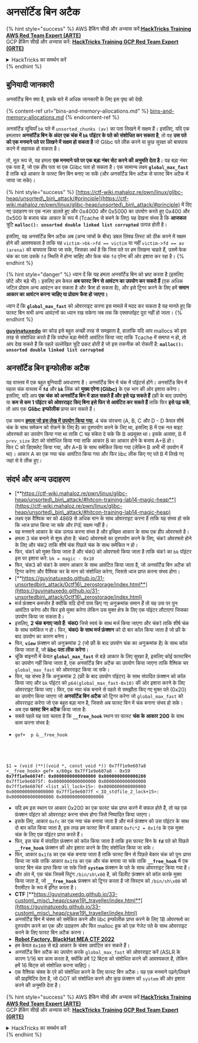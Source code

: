 # अनसॉर्टेड बिन अटैक

{% hint style="success" %}
AWS हैकिंग सीखें और अभ्यास करें:<img src="/.gitbook/assets/arte.png" alt="" data-size="line">[**HackTricks Training AWS Red Team Expert (ARTE)**](https://training.hacktricks.xyz/courses/arte)<img src="/.gitbook/assets/arte.png" alt="" data-size="line">\
GCP हैकिंग सीखें और अभ्यास करें: <img src="/.gitbook/assets/grte.png" alt="" data-size="line">[**HackTricks Training GCP Red Team Expert (GRTE)**<img src="/.gitbook/assets/grte.png" alt="" data-size="line">](https://training.hacktricks.xyz/courses/grte)

<details>

<summary>HackTricks का समर्थन करें</summary>

* [**सदस्यता योजनाएँ**](https://github.com/sponsors/carlospolop) देखें!
* **हमारे साथ जुड़ें** 💬 [**Discord समूह**](https://discord.gg/hRep4RUj7f) या [**टेलीग्राम समूह**](https://t.me/peass) या **हमें** **Twitter** 🐦 [**@hacktricks\_live**](https://twitter.com/hacktricks\_live)** पर फॉलो करें।**
* **हैकिंग ट्रिक्स साझा करें** [**HackTricks**](https://github.com/carlospolop/hacktricks) और [**HackTricks Cloud**](https://github.com/carlospolop/hacktricks-cloud) गिटहब रिपोजिटरी में PR सबमिट करके।

</details>
{% endhint %}

## बुनियादी जानकारी

अनसॉर्टेड बिन क्या है, इसके बारे में अधिक जानकारी के लिए इस पृष्ठ को देखें:

{% content-ref url="bins-and-memory-allocations.md" %}
[bins-and-memory-allocations.md](bins-and-memory-allocations.md)
{% endcontent-ref %}

अनसॉर्टेड सूचियाँ `bk` पते में `unsorted_chunks (av)` का पता लिखने में सक्षम हैं। इसलिए, यदि एक हमलावर **अनसॉर्टेड बिन के अंदर एक चंक में `bk` पॉइंटर के पते को संशोधित कर सकता है**, तो वह **उस पते को एक मनमाने पते पर लिखने में सक्षम हो सकता है** जो Glibc पते लीक करने या कुछ सुरक्षा को बायपास करने में सहायक हो सकता है।

तो, मूल रूप से, यह हमला **एक मनमाने पते पर एक बड़ा नंबर सेट करने की अनुमति देता है**। यह बड़ा नंबर एक पता है, जो एक हीप पता या एक Glibc पता हो सकता है। एक सामान्य लक्ष्य **`global_max_fast`** है ताकि बड़े आकार के फास्ट बिन बिन बनाए जा सकें (और अनसॉर्टेड बिन अटैक से फास्ट बिन अटैक में जाया जा सके)।

{% hint style="success" %}
[https://ctf-wiki.mahaloz.re/pwn/linux/glibc-heap/unsorted\_bin\_attack/#principle](https://ctf-wiki.mahaloz.re/pwn/linux/glibc-heap/unsorted\_bin\_attack/#principle) में दिए गए उदाहरण पर एक नज़र डालते हुए और 0x4000 और 0x5000 का उपयोग करते हुए 0x400 और 0x500 के बजाय चंक आकार के रूप में (Tcache से बचने के लिए) यह देखना संभव है कि **आजकल** त्रुटि **`malloc(): unsorted double linked list corrupted`** उत्पन्न होती है।

इसलिए, यह अनसॉर्टेड बिन अटैक अब (अन्य जांचों के बीच) डबल लिंक्ड लिस्ट को ठीक करने में सक्षम होने की आवश्यकता है ताकि यह `victim->bk->fd == victim` या नहीं `victim->fd == av (arena)` को बायपास किया जा सके, जिसका अर्थ है कि जिस पते पर हम लिखना चाहते हैं, उसमें फेक चंक का पता उसके `fd` स्थिति में होना चाहिए और फेक चंक `fd` एरेना की ओर इशारा कर रहा है।
{% endhint %}

{% hint style="danger" %}
ध्यान दें कि यह हमला अनसॉर्टेड बिन को भ्रष्ट करता है (इसलिए छोटे और बड़े भी)। इसलिए हम केवल **अब फास्ट बिन से आवंटन का उपयोग कर सकते हैं** (एक अधिक जटिल प्रोग्राम अन्य आवंटन कर सकता है और क्रैश हो सकता है), और इसे ट्रिगर करने के लिए हमें **समान आकार का आवंटन करना चाहिए या प्रोग्राम क्रैश हो जाएगा।**

ध्यान दें कि **`global_max_fast`** को ओवरराइट करना इस मामले में मदद कर सकता है यह मानते हुए कि फास्ट बिन सभी अन्य आवंटनों का ध्यान रख सकेगा जब तक कि एक्सप्लॉइट पूरा नहीं हो जाता।
{% endhint %}

[**guyinatuxedo**](https://guyinatuxedo.github.io/31-unsortedbin\_attack/unsorted\_explanation/index.html) का कोड इसे बहुत अच्छी तरह से समझाता है, हालांकि यदि आप mallocs को इस तरह से संशोधित करते हैं कि पर्याप्त बड़ा मेमोरी आवंटित किया जाए ताकि Tcache में समाप्त न हो, तो आप देख सकते हैं कि पहले उल्लेखित त्रुटि प्रकट होती है जो इस तकनीक को रोकती है: **`malloc(): unsorted double linked list corrupted`**

## अनसॉर्टेड बिन इन्फोलीक अटैक

यह वास्तव में एक बहुत बुनियादी अवधारणा है। अनसॉर्टेड बिन में चंक में पॉइंटर्स होंगे। अनसॉर्टेड बिन में पहला चंक वास्तव में **`fd`** और **`bk`** लिंक को **मुख्य एरेना (Glibc)** के एक भाग की ओर इशारा करेगा।\
इसलिए, यदि आप **एक चंक को अनसॉर्टेड बिन में डाल सकते हैं और इसे पढ़ सकते हैं** (फ्री के बाद उपयोग) या **कम से कम 1 पॉइंटर को ओवरराइट किए बिना इसे फिर से आवंटित कर सकते हैं** ताकि फिर **इसे पढ़ सकें**, तो आप एक **Glibc इन्फोलीक** प्राप्त कर सकते हैं।

एक समान [**हमला जो इस लेख में उपयोग किया गया**](https://guyinatuxedo.github.io/33-custom\_misc\_heap/csaw18\_alienVSsamurai/index.html), 4 चंक संरचना (A, B, C और D - D केवल शीर्ष चंक के साथ समेकन को रोकने के लिए है) का दुरुपयोग करने के लिए था, इसलिए B में एक नल बाइट ओवरफ्लो का उपयोग किया गया था ताकि C यह संकेत दे सके कि B अप्रयुक्त था। इसके अलावा, B में `prev_size` डेटा को संशोधित किया गया ताकि आकार B का आकार होने के बजाय A+B हो।\
फिर C को डिएक्लेट किया गया, और A+B के साथ समेकित किया गया (लेकिन B अभी भी उपयोग में था)। आकार A का एक नया चंक आवंटित किया गया और फिर libc लीक किए गए पते B में लिखे गए जहां से वे लीक हुए।

## संदर्भ और अन्य उदाहरण

* [**https://ctf-wiki.mahaloz.re/pwn/linux/glibc-heap/unsorted\_bin\_attack/#hitcon-training-lab14-magic-heap**](https://ctf-wiki.mahaloz.re/pwn/linux/glibc-heap/unsorted\_bin\_attack/#hitcon-training-lab14-magic-heap)
* लक्ष्य एक वैश्विक चर को 4869 से अधिक मान के साथ ओवरराइट करना है ताकि यह संभव हो सके कि ध्वज प्राप्त किया जा सके और PIE सक्षम नहीं है।
* यह मनमाने आकार के चंक उत्पन्न करना संभव है और इच्छित आकार के साथ एक हीप ओवरफ्लो है।
* हमला 3 चंक बनाने से शुरू होता है: चंक0 ओवरफ्लो का दुरुपयोग करने के लिए, चंक1 ओवरफ्लो होने के लिए और चंक2 ताकि शीर्ष चंक पिछले चंक के साथ समेकित न हो।
* फिर, चंक1 को मुक्त किया जाता है और चंक0 को ओवरफ्लो किया जाता है ताकि चंक1 का `bk` पॉइंटर इस पर इशारा करे: `bk = magic - 0x10`
* फिर, चंक3 को चंक1 के समान आकार के साथ आवंटित किया जाता है, जो अनसॉर्टेड बिन अटैक को ट्रिगर करेगा और वैश्विक चर के मान को संशोधित करेगा, जिससे ध्वज प्राप्त करना संभव होगा।
* [**https://guyinatuxedo.github.io/31-unsortedbin\_attack/0ctf16\_zerostorage/index.html**](https://guyinatuxedo.github.io/31-unsortedbin\_attack/0ctf16\_zerostorage/index.html)
* मर्ज फ़ंक्शन कमजोर है क्योंकि यदि दोनों पास किए गए अनुक्रमांक समान हैं तो यह उस पर पुनः आवंटित करेगा और फिर इसे मुक्त करेगा लेकिन उस मुक्त क्षेत्र के लिए एक पॉइंटर लौटाएगा जिसका उपयोग किया जा सकता है।
* इसलिए, **2 चंक बनाए जाते हैं**: **चंक0** जिसे स्वयं के साथ मर्ज किया जाएगा और चंक1 ताकि शीर्ष चंक के साथ समेकित न हो। फिर, **चंक0 के साथ मर्ज फ़ंक्शन** को दो बार कॉल किया जाता है जो फ्री के बाद उपयोग का कारण बनेगा।
* फिर, **`view`** फ़ंक्शन को अनुक्रमांक 2 (जो फ्री के बाद उपयोग चंक का अनुक्रमांक है) के साथ कॉल किया जाता है, जो **libc पता लीक करेगा**।
* चूंकि बाइनरी में केवल **`global_max_fast`** से बड़े आकार के लिए सुरक्षा है, इसलिए कोई फास्टबिन का उपयोग नहीं किया जाता है, एक अनसॉर्टेड बिन अटैक का उपयोग किया जाएगा ताकि वैश्विक चर `global_max_fast` को ओवरराइट किया जा सके।
* फिर, यह संभव है कि अनुक्रमांक 2 (फ्री के बाद उपयोग पॉइंटर) के साथ संपादित फ़ंक्शन को कॉल किया जाए और `bk` पॉइंटर को `p64(global_max_fast-0x10)` की ओर इशारा करने के लिए ओवरराइट किया जाए। फिर, एक नया चंक बनाने से पहले से समझौता किए गए मुक्त पते (0x20) का उपयोग किया जाएगा जो **अनसॉर्टेड बिन अटैक** को ट्रिगर करेगा जो `global_max_fast` को ओवरराइट करेगा जो एक बहुत बड़ा मान है, जिससे अब फास्ट बिन में चंक बनाना संभव हो सके।
* अब एक **फास्ट बिन अटैक** किया जाता है:
* सबसे पहले यह पता चलता है कि **`__free_hook`** स्थान पर फास्ट **चंक के आकार 200** के साथ काम करना संभव है:
* <pre class="language-c"><code class="lang-c">gef➤  p &#x26;__free_hook
$1 = (void (**)(void *, const void *)) 0x7ff1e9e607a8 &#x3C;__free_hook>
gef➤  x/60gx 0x7ff1e9e607a8 - 0x59
<strong>0x7ff1e9e6074f: 0x0000000000000000      0x0000000000000200
</strong>0x7ff1e9e6075f: 0x0000000000000000      0x0000000000000000
0x7ff1e9e6076f &#x3C;list_all_lock+15>:      0x0000000000000000      0x0000000000000000
0x7ff1e9e6077f &#x3C;_IO_stdfile_2_lock+15>: 0x0000000000000000      0x0000000000000000
</code></pre>
* यदि हम इस स्थान पर आकार 0x200 का एक फास्ट चंक प्राप्त करने में सफल होते हैं, तो यह एक फ़ंक्शन पॉइंटर को ओवरराइट करना संभव होगा जिसे निष्पादित किया जाएगा।
* इसके लिए, आकार `0xfc` का एक नया चंक बनाया जाता है और मर्ज फ़ंक्शन को उस पॉइंटर के साथ दो बार कॉल किया जाता है, इस तरह हम फास्ट बिन में आकार `0xfc*2 = 0x1f8` के एक मुक्त चंक के लिए एक पॉइंटर प्राप्त करते हैं।
* फिर, इस चंक में संपादित फ़ंक्शन को कॉल किया जाता है ताकि इस फास्ट बिन के **`fd`** पते को पिछले **`__free_hook`** फ़ंक्शन की ओर इशारा करने के लिए संशोधित किया जा सके।
* फिर, आकार `0x1f8` का एक चंक बनाया जाता है ताकि फास्ट बिन से पिछले बेकार चंक को पुनः प्राप्त किया जा सके ताकि आकार `0x1f8` का एक और चंक बनाया जा सके ताकि **`__free_hook`** में एक फास्ट बिन चंक प्राप्त किया जा सके जिसे **`system`** फ़ंक्शन के पते के साथ ओवरराइट किया गया है।
* और अंत में, एक चंक जिसमें स्ट्रिंग `/bin/sh\x00` है, को डिलीट फ़ंक्शन को कॉल करके मुक्त किया जाता है, जो **`__free_hook`** फ़ंक्शन को ट्रिगर करता है जो सिस्टम को `/bin/sh\x00` को पैरामीटर के रूप में इंगित करता है।
* **CTF** [**https://guyinatuxedo.github.io/33-custom\_misc\_heap/csaw19\_traveller/index.html**](https://guyinatuxedo.github.io/33-custom\_misc\_heap/csaw19\_traveller/index.html)
* अनसॉर्टेड बिन में चंक्स को समेकित करने और libc इन्फोलीक प्राप्त करने के लिए 1B ओवरफ्लो का दुरुपयोग करने का एक और उदाहरण और फिर malloc हुक को एक गेजेट पते के साथ ओवरराइट करने के लिए फास्ट बिन अटैक करना।
* [**Robot Factory. BlackHat MEA CTF 2022**](https://7rocky.github.io/en/ctf/other/blackhat-ctf/robot-factory/)
* हम केवल `0x100` से बड़े आकार के चंक्स आवंटित कर सकते हैं।
* अनसॉर्टेड बिन अटैक का उपयोग करके `global_max_fast` को ओवरराइट करें (ASLR के कारण 1/16 बार काम करता है, क्योंकि हमें 12 बिट्स को संशोधित करने की आवश्यकता है, लेकिन हमें 16 बिट्स को संशोधित करना चाहिए)।
* एक वैश्विक चंक्स के एरे को संशोधित करने के लिए फास्ट बिन अटैक। यह एक मनमाने पढ़ने/लिखने की प्राइमिटिव देता है, जो GOT को संशोधित करने और कुछ फ़ंक्शन को `system` की ओर इशारा करने की अनुमति देता है।

{% hint style="success" %}
AWS हैकिंग सीखें और अभ्यास करें:<img src="/.gitbook/assets/arte.png" alt="" data-size="line">[**HackTricks Training AWS Red Team Expert (ARTE)**](https://training.hacktricks.xyz/courses/arte)<img src="/.gitbook/assets/arte.png" alt="" data-size="line">\
GCP हैकिंग सीखें और अभ्यास करें: <img src="/.gitbook/assets/grte.png" alt="" data-size="line">[**HackTricks Training GCP Red Team Expert (GRTE)**<img src="/.gitbook/assets/grte.png" alt="" data-size="line">](https://training.hacktricks.xyz/courses/grte)

<details>

<summary>HackTricks का समर्थन करें</summary>

* [**सदस्यता योजनाएँ**](https://github.com/sponsors/carlospolop) देखें!
* **हमारे साथ जुड़ें** 💬 [**Discord समूह**](https://discord.gg/hRep4RUj7f) या [**टेलीग्राम समूह**](https://t.me/peass) या **हमें** **Twitter** 🐦 [**@hacktricks\_live**](https://twitter.com/hacktricks\_live)** पर फॉलो करें।**
* **हैकिंग ट्रिक्स साझा करें** [**HackTricks**](https://github.com/carlospolop/hacktricks) और [**HackTricks Cloud**](https://github.com/carlospolop/hacktricks-cloud) गिटहब रिपोजिटरी में PR सबमिट करके।

</details>
{% endhint %}
